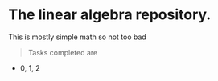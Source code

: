 # The linear algebra repository.
This is mostly simple math so not too bad

> Tasks completed are
* 0, 1, 2
